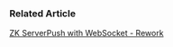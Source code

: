 
### Related Article

[ZK ServerPush with WebSocket - Rework](http://ben-bai.blogspot.tw/2013/10/zk-serverpush-with-websocket-rework.html)